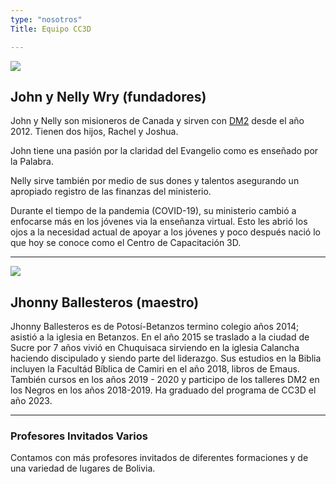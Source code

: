 ```yaml
---
type: "nosotros"
Title: Equipo CC3D

---
```


![](/img/the-wrys.jpeg)
## John y Nelly Wry (fundadores)

John y Nelly son misioneros de Canada y sirven con [DM2](https://www.dm2usa.org/) desde el año 2012. Tienen dos hijos, Rachel y Joshua.

John tiene una pasión por la claridad del Evangelio como es enseñado por la Palabra. 

Nelly sirve también por medio de sus dones y talentos asegurando un apropiado registro de las finanzas del ministerio. 

Durante el tiempo de la pandemia (COVID-19), su ministerio cambió a enfocarse más en los jóvenes via la enseñanza virtual. Esto les abrió los ojos a la necesidad actual de apoyar a los jóvenes y poco después nació lo que hoy se conoce como el Centro de Capacitación 3D. 

___

![](/img/jhonny.jpeg)
## Jhonny Ballesteros (maestro)

Jhonny Ballesteros es de Potosí-Betanzos termino colegio años 2014; asistió a la iglesia en Betanzos. En el año 2015 se traslado a la ciudad de Sucre por 7 años vivió en Chuquisaca sirviendo en la iglesia Calancha haciendo discipulado y siendo parte del liderazgo. Sus estudios en la Biblia incluyen la Facultád Bíblica de Camiri en el año 2018, libros de Emaus. También cursos en los años 2019 - 2020 y participo de los talleres DM2 en los Negros en los años 2018-2019. Ha graduado del programa de CC3D el año 2023.

___


### Profesores Invitados Varios


Contamos con más profesores invitados de diferentes formaciones y de una variedad de lugares de Bolivia. 
